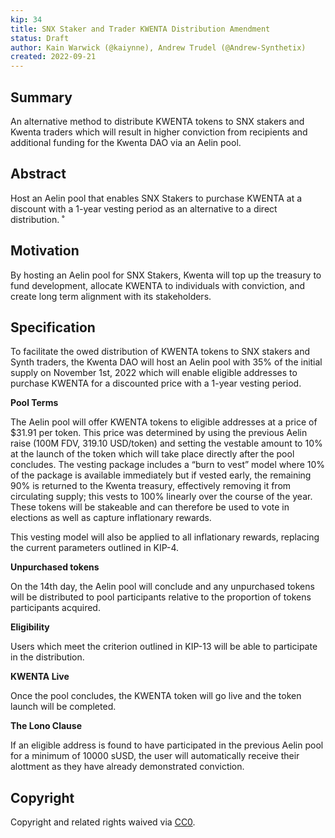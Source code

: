```yaml
---
kip: 34
title: SNX Staker and Trader KWENTA Distribution Amendment
status: Draft
author: Kain Warwick (@kaiynne), Andrew Trudel (@Andrew-Synthetix)
created: 2022-09-21
---
```


## Summary

An alternative method to distribute KWENTA tokens to SNX stakers and Kwenta traders which will result in higher conviction from recipients and additional funding for the Kwenta DAO via an Aelin pool.

## Abstract

Host an Aelin pool that enables SNX Stakers to purchase KWENTA at a discount with a 1-year vesting period as an alternative to a direct distribution. ˚

## Motivation

By hosting an Aelin pool for SNX Stakers, Kwenta will top up the treasury to fund development, allocate KWENTA to individuals with conviction, and create long term alignment with its stakeholders.

## Specification

To facilitate the owed distribution of KWENTA tokens to SNX stakers and Synth traders, the Kwenta DAO will host an Aelin pool with 35% of the initial supply on November 1st, 2022 which will enable eligible addresses to purchase KWENTA for a discounted price with a 1-year vesting period.

**Pool Terms**

The Aelin pool will offer KWENTA tokens to eligible addresses at a price of $31.91 per token. This price was determined by using the previous Aelin raise (100M FDV, 319.10 USD/token) and setting the vestable amount to 10% at the launch of the token which will take place directly after the pool concludes. The vesting package includes a “burn to vest” model where 10% of the package is available immediately but if vested early, the remaining 90% is returned to the Kwenta treasury, effectively removing it from circulating supply; this vests to 100% linearly over the course of the year. These tokens will be stakeable and can therefore be used to vote in elections as well as capture inflationary rewards.

This vesting model will also be applied to all inflationary rewards, replacing the current parameters outlined in KIP-4.

**Unpurchased tokens**

On the 14th day, the Aelin pool will conclude and any unpurchased tokens will be distributed to pool participants relative to the proportion of tokens participants acquired.

**Eligibility**

Users which meet the criterion outlined in KIP-13 will be able to participate in the distribution.

**KWENTA Live**

Once the pool concludes, the KWENTA token will go live and the token launch will be completed.

**The Lono Clause**

If an eligible address is found to have participated in the previous Aelin pool for a minimum of 10000 sUSD, the user will automatically receive their alottment as they have already demonstrated conviction. 

## Copyright

Copyright and related rights waived via [CC0](https://creativecommons.org/publicdomain/zero/1.0/).
